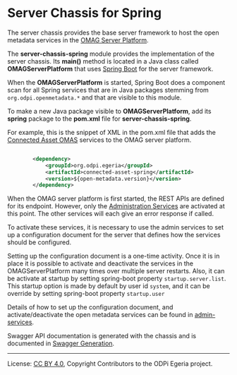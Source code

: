 <!-- SPDX-License-Identifier: CC-BY-4.0 -->
<!-- Copyright Contributors to the ODPi Egeria project. -->

# Server Chassis for Spring

The server chassis provides the base server framework to host the open metadata
services in the [OMAG Server Platform](https://egeria.odpi.org/open-metadata-publication/website/omag-server).  

The **server-chassis-spring** module provides the implementation of the server chassis.
Its **main()** method is located in a Java class called
**OMAGServerPlatform** that uses [Spring Boot](https://spring.io/projects/spring-boot)
for the server framework.

When the **OMAGServerPlatform** is started, Spring Boot does a component scan for all Spring
services that are in Java packages stemming from `org.odpi.openmetadata.*`
and that are visible to this module.

To make a new Java package visible to **OMAGServerPlatform**, add its **spring** package
to the **pom.xml** file for **server-chassis-spring**.


For example, this is the snippet of XML in the pom.xml file that adds the
[Connected Asset OMAS](https://egeria.odpi.org/open-metadata-implementation/access-services/connected-asset) services
to the OMAG server platform.

```xml

        <dependency>
            <groupId>org.odpi.egeria</groupId>
            <artifactId>connected-asset-spring</artifactId>
            <version>${open-metadata.version}</version>
        </dependency>

```

When the OMAG server platform is first started, the REST APIs
are defined for its endpoint.
However, only the [Administration Services](https://egeria.odpi.org/open-metadata-implementation/admin-services) are activated at this point.
The other services will each give an error response if called.

To activate these services, it is necessary to use the
admin services
to set up a configuration document for the server that defines
how the services should be configured.

Setting up the configuration document is a one-time activity.
Once it is in place it is possible to activate and deactivate the
services in the OMAGServerPlatform many times over multiple server restarts. Also, it can be activate at startup 
by setting spring-boot property  `startup.server.list`. This startup option is made by 
default by user id `system`, and it can be override by setting spring-boot property `startup.user`

Details of how to set up the configuration document, and activate/deactivate
the open metadata services can be found in [admin-services](https://egeria.odpi.org/open-metadata-implementation/admin-services/Using-the-Admin-Services.md).

Swagger API documentation is generated with the chassis and is documented in [Swagger Generation](SwaggerGeneration.md).



----
License: [CC BY 4.0](https://creativecommons.org/licenses/by/4.0/),
Copyright Contributors to the ODPi Egeria project.
